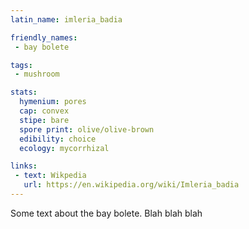 ```yaml
---
latin_name: imleria_badia

friendly_names:
 - bay bolete

tags:
 - mushroom

stats:
  hymenium: pores
  cap: convex
  stipe: bare
  spore print: olive/olive-brown
  edibility: choice
  ecology: mycorrhizal

links:
 - text: Wikpedia
   url: https://en.wikipedia.org/wiki/Imleria_badia
---
```


Some text about the bay bolete. Blah blah blah
